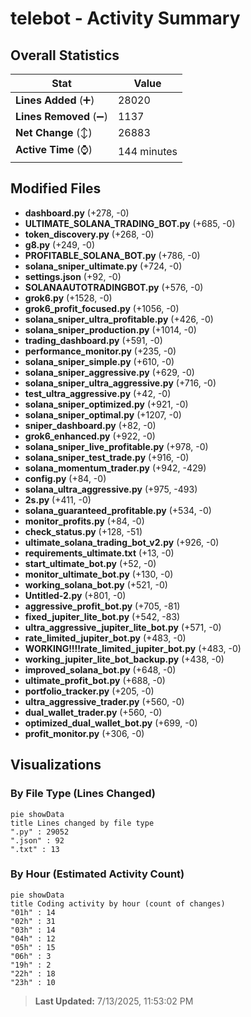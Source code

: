 # telebot - Activity Summary 

## Overall Statistics

| Stat                   | Value                                                             |
| ---------------------- | ----------------------------------------------------------------- |
| **Lines Added** (➕)   | 28020                                          |
| **Lines Removed** (➖) | 1137                                        |
| **Net Change** (↕)    | 26883                |
| **Active Time** (⌚)   | 144 minutes |


## Modified Files
- **dashboard.py** (+278, -0)
- **ULTIMATE_SOLANA_TRADING_BOT.py** (+685, -0)
- **token_discovery.py** (+268, -0)
- **g8.py** (+249, -0)
- **PROFITABLE_SOLANA_BOT.py** (+786, -0)
- **solana_sniper_ultimate.py** (+724, -0)
- **settings.json** (+92, -0)
- **SOLANAAUTOTRADINGBOT.py** (+576, -0)
- **grok6.py** (+1528, -0)
- **grok6_profit_focused.py** (+1056, -0)
- **solana_sniper_ultra_profitable.py** (+426, -0)
- **solana_sniper_production.py** (+1014, -0)
- **trading_dashboard.py** (+591, -0)
- **performance_monitor.py** (+235, -0)
- **solana_sniper_simple.py** (+610, -0)
- **solana_sniper_aggressive.py** (+629, -0)
- **solana_sniper_ultra_aggressive.py** (+716, -0)
- **test_ultra_aggressive.py** (+42, -0)
- **solana_sniper_optimized.py** (+921, -0)
- **solana_sniper_optimal.py** (+1207, -0)
- **sniper_dashboard.py** (+82, -0)
- **grok6_enhanced.py** (+922, -0)
- **solana_sniper_live_profitable.py** (+978, -0)
- **solana_sniper_test_trade.py** (+916, -0)
- **solana_momentum_trader.py** (+942, -429)
- **config.py** (+84, -0)
- **solana_ultra_aggressive.py** (+975, -493)
- **2s.py** (+411, -0)
- **solana_guaranteed_profitable.py** (+534, -0)
- **monitor_profits.py** (+84, -0)
- **check_status.py** (+128, -51)
- **ultimate_solana_trading_bot_v2.py** (+926, -0)
- **requirements_ultimate.txt** (+13, -0)
- **start_ultimate_bot.py** (+52, -0)
- **monitor_ultimate_bot.py** (+130, -0)
- **working_solana_bot.py** (+521, -0)
- **Untitled-2.py** (+801, -0)
- **aggressive_profit_bot.py** (+705, -81)
- **fixed_jupiter_lite_bot.py** (+542, -83)
- **ultra_aggressive_jupiter_lite_bot.py** (+571, -0)
- **rate_limited_jupiter_bot.py** (+483, -0)
- **WORKING!!!!rate_limited_jupiter_bot.py** (+483, -0)
- **working_jupiter_lite_bot_backup.py** (+438, -0)
- **improved_solana_bot.py** (+648, -0)
- **ultimate_profit_bot.py** (+688, -0)
- **portfolio_tracker.py** (+205, -0)
- **ultra_aggressive_trader.py** (+560, -0)
- **dual_wallet_trader.py** (+560, -0)
- **optimized_dual_wallet_bot.py** (+699, -0)
- **profit_monitor.py** (+306, -0)

## Visualizations

### By File Type (Lines Changed)

```mermaid
pie showData
title Lines changed by file type
".py" : 29052
".json" : 92
".txt" : 13
```

### By Hour (Estimated Activity Count)

```mermaid
pie showData
title Coding activity by hour (count of changes)
"01h" : 14
"02h" : 31
"03h" : 14
"04h" : 12
"05h" : 15
"06h" : 3
"19h" : 2
"22h" : 18
"23h" : 10
```


> **Last Updated:** 7/13/2025, 11:53:02 PM